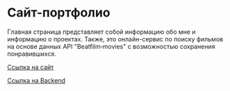 # Сайт-портфолио

Главная страница представляет собой информацию обо мне и информацию о проектах.
Также, это онлайн-сервис по поиску фильмов на основе данных API "Beatfilm‑movies" с возможностью сохранения понравившихся.

[Ссылка на сайт](https://best-movie.nomoredomains.monster/)

[Ссылка на Backend](https://api.best-movie.nomoredomains.monster)
